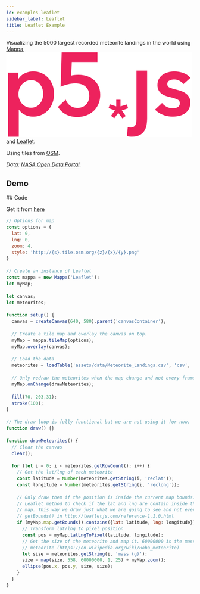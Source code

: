 ```yaml
---
id: examples-leaflet
sidebar_label: Leaflet
title: Leaflet Example
---
```


Visualizing the 5000 largest recorded meteorite landings in the world using [Mappa](tutorials-getting-started.md), <a href="https://p5js.org/"><img src="assets/img/p5js.svg" class="p5logo"/></a> and [Leaflet](http://leafletjs.com/).

Using tiles from [OSM](https://www.openstreetmap.org).

*Data: [NASA Open Data Portal](https://data.nasa.gov/Space-Science/Meteorite-Landings/gh4g-9sfh).*

## Demo

<div class="example">
  <div id="canvasContainer"></div>
  <script src="assets/scripts/tile-leaflet.js"></script>
</div>

## Code

Get it from [here](https://github.com/cvalenzuela/Mappa/tree/master/examples/tile/Leaflet)

```javascript
// Options for map
const options = {
  lat: 0,
  lng: 0,
  zoom: 4,
  style: 'http://{s}.tile.osm.org/{z}/{x}/{y}.png'
}

// Create an instance of Leaflet
const mappa = new Mappa('Leaflet');
let myMap;

let canvas;
let meteorites;

function setup() {
  canvas = createCanvas(640, 580).parent('canvasContainer');

  // Create a tile map and overlay the canvas on top.
  myMap = mappa.tileMap(options);
  myMap.overlay(canvas);

  // Load the data
  meteorites = loadTable('assets/data/Meteorite_Landings.csv', 'csv', 'header');

  // Only redraw the meteorites when the map change and not every frame.
  myMap.onChange(drawMeteorites);

  fill(70, 203,31);	
  stroke(100);
}

// The draw loop is fully functional but we are not using it for now.
function draw() {}

function drawMeteorites() {
  // Clear the canvas
  clear();

  for (let i = 0; i < meteorites.getRowCount(); i++) {
    // Get the lat/lng of each meteorite 
    const latitude = Number(meteorites.getString(i, 'reclat'));
    const longitude = Number(meteorites.getString(i, 'reclong'));

    // Only draw them if the position is inside the current map bounds. We use a
    // Leaflet method to check if the lat and lng are contain inside the current
    // map. This way we draw just what we are going to see and not everything. See
    // getBounds() in http://leafletjs.com/reference-1.1.0.html
    if (myMap.map.getBounds().contains({lat: latitude, lng: longitude})) {
      // Transform lat/lng to pixel position
      const pos = myMap.latLngToPixel(latitude, longitude);
      // Get the size of the meteorite and map it. 60000000 is the mass of the largest
      // meteorite (https://en.wikipedia.org/wiki/Hoba_meteorite)
      let size = meteorites.getString(i, 'mass (g)');
      size = map(size, 558, 60000000, 1, 25) + myMap.zoom();
      ellipse(pos.x, pos.y, size, size);
    }
  }
}
```

